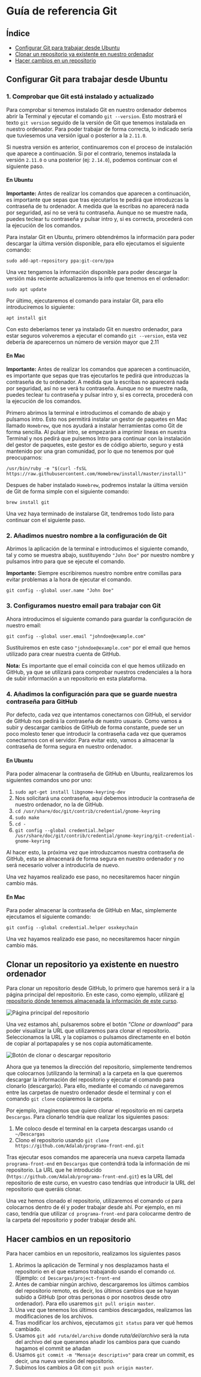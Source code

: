 # Guía de referencia Git

## Índice

- [Configurar Git para trabajar desde Ubuntu](#configurar-git-para-trabajar-desde-ubuntu)
- [Clonar un repositorio ya existente en nuestro ordenador](#clonar-un-repositorio-ya-existente-en-nuestro-ordenador)
- [Hacer cambios en un repositorio](#hacer-cambios-en-un-repositorio)


## Configurar Git para trabajar desde Ubuntu

### 1. Comprobar que Git está instalado y actualizado

Para comprobar si tenemos instalado Git en nuestro ordenador debemos abrir la Terminal y ejecutar el comando `git --version`. Esto mostrará el texto `git version` seguido de la versión de Git que tenemos instalada en nuestro ordenador. Para poder trabajar de forma correcta, lo indicado sería que tuviesemos una versión igual o posterior a la `2.11.0`.

Si nuestra versión es anterior, continuaremos con el proceso de instalación que aparece a continuación. Si por el contrario, tenemos instalada la versión `2.11.0` o una posterior (ej: `2.14.0`), podemos continuar con el siguiente paso.

#### En Ubuntu

**Importante:** Antes de realizar los comandos que aparecen a continuación, es importante que sepas que tras ejecutarlos te pedirá que introduzcas la contraseña de tu ordenador. A medida que la escribas no aparecerá nada por seguridad, así no se verá tu contraseña. Aunque no se muestre nada, puedes teclear tu contraseña y pulsar intro y, si es correcta, procederá con la ejecución de los comandos.

Para instalar Git en Ubuntu, primero obtendrémos la información para poder descargar la última versión disponible, para ello ejecutamos el siguiente comando:

```shell
sudo add-apt-repository ppa:git-core/ppa
```

Una vez tengamos la información disponible para poder descargar la versión más reciente actualizaremos la info que tenemos en el ordenador:

```shell
sudo apt update
```

Por último, ejecutaremos el comando para instalar Git, para ello introduciremos lo siguiente:

```shell
apt install git
```

Con esto deberíamos tener ya instalado Git en nuestro ordenador, para estar seguros volveremos a ejecutar el comando `git --version`, esta vez debería de aparecernos un número de versión mayor que 2.11

#### En Mac

**Importante:** Antes de realizar los comandos que aparecen a continuación, es importante que sepas que tras ejecutarlos te pedirá que introduzcas la contraseña de tu ordenador. A medida que la escribas no aparecerá nada por seguridad, así no se verá tu contraseña. Aunque no se muestre nada, puedes teclear tu contraseña y pulsar intro y, si es correcta, procederá con la ejecución de los comandos.

Primero abrimos la terminal e introducimos el comando de abajo y pulsamos intro. Esto nos permitirá instalar un gestor de paquetes en Mac llamado `Homebrew`, que nos ayudará a instalar herramientas como Git de forma sencilla. Al pulsar intro, se empezarán a imprimir lineas en nuestra Terminal y nos pedirá que pulsemos Intro para continuar con la instalación del gestor de paquetes, este gestor es de código abierto, seguro y está mantenido por una gran comunidad, por lo que no tenemos por qué preocuparnos:

```shell
/usr/bin/ruby -e "$(curl -fsSL https://raw.githubusercontent.com/Homebrew/install/master/install)"
```

Despues de haber instalado `Homebrew`, podremos instalar la última versión de Git de forma simple con el siguiente comando:

```shell
brew install git
```

Una vez haya terminado de instalarse Git, tendremos todo listo para continuar con el siguiente paso.

### 2. Añadimos nuestro nombre a la configuración de Git

Abrimos la aplicación de la terminal e introducimos el siguiente comando, tal y como se muestra abajo, sustituyendo `"John Doe"` por nuestro nombre y pulsamos intro para que se ejecute el comando.

**Importante:** Siempre escribiremos nuestro nombre entre comillas para evitar problemas a la hora de ejecutar el comando.

```shell
git config --global user.name "John Doe"
```

### 3. Configuramos nuestro email para trabajar con Git

Ahora introducimos el siguiente comando para guardar la configuración de nuestro email:

```shell
git config --global user.email "johndoe@example.com"
```

Sustituiremos en este caso `"johndoe@example.com"` por el email que hemos utilizado para crear nuestra cuenta de GitHub.

**Nota:** Es importante que el email coincida con el que hemos utilizado en GitHub, ya que se utilizará para comprobar nuestros credenciales a la hora de subir información a un repositorio en esta plataforma.

### 4. Añadimos la configuración para que se guarde nuestra contraseña para GitHub

Por defecto, cada vez que intentamos conectarnos con GitHub, el servidor de GitHub nos pedirá la contraseña de nuestro usuario. Como vamos a subir y descargar cambios de GitHub de forma constante, puede ser un poco molesto tener que introducir la contraseña cada vez que queramos conectarnos con el servidor. Para evitar esto, vamos a almacenar la contraseña de forma segura en nuestro ordenador.

#### En Ubuntu

Para poder almacenar la contraseña de GitHub en Ubuntu, realizaremos los siguientes comandos uno por uno:

1. `sudo apt-get install libgnome-keyring-dev`
1. Nos solicitará una contraseña, aquí debemos introducir la contraseña de nuestro ordenador, no la de GitHub.
1. `cd /usr/share/doc/git/contrib/credential/gnome-keyring`
1. `sudo make`
1. `cd -`
1. `git config --global credential.helper /usr/share/doc/git/contrib/credential/gnome-keyring/git-credential-gnome-keyring`

Al hacer esto, la próxima vez que introduzcamos nuestra contraseña de GitHub, esta se almacenará de forma segura en nuestro ordenador y no será necesario volver a introducirla de nuevo.

Una vez hayamos realizado ese paso, no necesitaremos hacer ningún cambio más.

#### En Mac

Para poder almacenar la contraseña de GitHub en Mac, simplemente ejecutamos el siguiente comando:

```shell
git config --global credential.helper osxkeychain
```

Una vez hayamos realizado ese paso, no necesitaremos hacer ningún cambio más.


## Clonar un repositorio ya existente en nuestro ordenador

Para clonar un repositorio desde GitHub, lo primero que haremos será ir a la página principal del repositorio. En este caso, como ejemplo, utilizaré [el repositorio dónde tenemos almacenada la información de este curso](https://github.com/Adalab/materiales-curso-front-end).

 ![Página principal del repositorio](assets/images/repository_main_page.png)

 Una vez estamos ahí, pulsaremos sobre el botón _"Clone or download"_ para poder visualizar la URL que utilizaremos para clonar el repositorio. Seleccionamos la URL y la copiamos o pulsamos directamente en el botón de copiar al portapapales y se nos copia automáticamente.

 ![Botón de clonar o descargar repositorio](assets/images/clone_button.png)

Ahora que ya tenemos la dirección del repositorio, simplemente tendremos que colocarnos (utilizando la terminal) a la carpeta en la que queremos descargar la información del repositorio y ejecutar el comando para clonarlo (descargarlo). Para ello, mediante el comando `cd` navegaremos entre las carpetas de nuestro ordenador desde el terminal y con el comando `git clone` copiaremos la carpeta.

Por ejemplo, imaginemos que quiero clonar el repositorio en mi carpeta `Descargas`. Para clonarlo tendría que realizar los siguientes pasos:

1. Me coloco desde el terminal en la carpeta descargas usando `cd ~/Descargas`
1. Clono el repositorio usando `git clone https://github.com/Adalab/programa-front-end.git`

Tras ejecutar esos comandos me aparecería una nueva carpeta llamada `programa-front-end` en `Descargas` que contendrá toda la información de mi repositorio. La URL que he introducido (`https://github.com/Adalab/programa-front-end.git`) es la URL del repositorio de este curso, en vuestro caso tendrías que introducir la URL del repositorio que queráis clonar.

Una vez hemos clonado el repositorio, utilizaremos el comando `cd` para colocarnos dentro de él y poder trabajar desde ahí. Por ejemplo, en mi caso, tendría que utilizar `cd programa-front-end` para colocarme dentro de la carpeta del repositorio y poder trabajar desde ahí.

## Hacer cambios en un repositorio

Para hacer cambios en un repositorio, realizamos los siguientes pasos

1. Abrimos la aplicación de Terminal y nos desplazamos hasta el repositorio en el que estamos trabajando usando el comando `cd`. (Ejemplo: `cd Descargas/project-front-end`
1. Antes de cambiar ningún archivo, descargaremos los últimos cambios del repositorio remoto, es decir, los últimos cambios que se hayan subido a GitHub (por otras personas o por nosotros desde otro ordenador). Para ello usaremos `git pull origin master`.
1. Una vez que tenemos los últimos cambios descargados, realizamos las modificaciones de los archivos.
1. Tras modificar los archivos, ejecutamos `git status` para ver qué hemos cambiado.
1. Usamos `git add ruta/del/archivo` donde _ruta/del/archivo_ será la ruta del archivo del que queramos añadir los cambios para que cuando hagamos el commit se añadan
1. Usamos `git commit -m "Mensaje descriptivo"` para crear un commit, es decir, una nueva versión del repositorio.
1. Subimos los cambios a Git con `git push origin master`.
